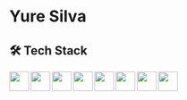 # Yure Silva

## 🛠 Tech Stack

<img align="left" width="35px" src="https://cdn.jsdelivr.net/gh/devicons/devicon/icons/react/react-original.svg" />
<img align="left" width="35px" src="https://cdn.jsdelivr.net/gh/devicons/devicon/icons/javascript/javascript-original.svg" />
<img align="left" width="35px" src="https://cdn.jsdelivr.net/gh/devicons/devicon/icons/html5/html5-original.svg" />
<img align="left" width="35px" src="https://cdn.jsdelivr.net/gh/devicons/devicon/icons/css3/css3-original.svg" />
<img align="left" width="35px" src="https://cdn.jsdelivr.net/gh/devicons/devicon/icons/tailwindcss/tailwindcss-plain.svg" />
<img align="left" width="35px" src="https://cdn.jsdelivr.net/gh/devicons/devicon/icons/vscode/vscode-original.svg" />
<img align="left" width="35px" src="https://cdn.jsdelivr.net/gh/devicons/devicon/icons/git/git-original.svg" />
<img align="left" width="35px" src="https://cdn.jsdelivr.net/gh/devicons/devicon/icons/nodejs/nodejs-original.svg" />


          
                   
